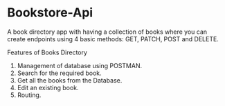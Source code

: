 # Bookstore-Api
A book directory app with having a collection of books where you can create endpoints using 4 basic methods: GET, PATCH, POST and DELETE.

Features of Books Directory
1. Management of database using POSTMAN.
2. Search for the required book.
3. Get all the books from the Database.
4. Edit an existing book.
5. Routing.